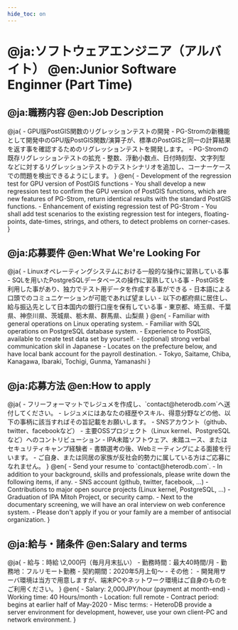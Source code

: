 ```yaml
---
hide_toc: on
---
```


<h1 class="section" id="position_00">
@ja:ソフトウェアエンジニア（アルバイト）
@en:Junior Software Enginner (Part Time)
</h1>

<h2>
@ja:職務内容
@en:Job Description
</h2>
@ja{
- GPU版PostGIS関数のリグレッションテストの開発
    - PG-Stromの新機能として開発中のGPU版PostGIS関数/演算子が、標準のPostGISと同一の計算結果を返す事を確認するためのリグレッションテストを開発します。
- PG-Stromの既存リグレッションテストの拡充
    - 整数、浮動小数点、日付時刻型、文字列型などに対するリグレッションテストのテストシナリオを追加し、コーナーケースでの問題を検出できるようにします。
}
@en{
- Development of the regression test for GPU version of PostGIS functions
    - You shall develop a new regression test to confirm the GPU version of PostGIS functions, which are new features of PG-Strom, return identical results with the standard PostGIS functions.
- Enhancement of existing regression test of PG-Strom
    - You shall add test scenarios to the existing regression test for integers, floating-points, date-times, strings, and others, to detect problems on corner-cases.
}

<h2>
@ja:応募要件
@en:What We're Looking For
</h2>
@ja{
- Linuxオペレーティングシステムにおける一般的な操作に習熟している事
- SQLを用いたPostgreSQLデータベースの操作に習熟している事
- PostGISを利用した事があり、独力でテスト用データを作成する事ができる
- 日本語による口頭でのコミュニケーションが可能であれば望ましい
- 以下の都府県に居住し、給与振込先として日本国内の銀行口座を保有している事
    - 東京都、埼玉県、千葉県、神奈川県、茨城県、栃木県、群馬県、山梨県
}
@en{
- Familiar with general operations on Linux operating system.
- Familiar with SQL operations on PostgreSQL database system.
- Experience to PostGIS, available to create test data set by yourself.
- (optional) strong verbal communication skil in Japanese
- Locates on the prefecture below, and have local bank account for the payroll destination.
    - Tokyo, Saitame, Chiba, Kanagawa, Ibaraki, Tochigi, Gunma, Yamanashi
}
<h2>
@ja:応募方法
@en:How to apply
</h2>
@ja{
- フリーフォーマットでレジュメを作成し、`contact@heterodb.com`へ送付してください。
- レジュメにはあなたの経歴やスキル、得意分野などの他、以下の事柄に該当すればその旨記載をお願いします。
    - SNSアカウント（github、twitter、facebookなど）
    - 主要OSSプロジェクト（Linux kernel、PostgreSQLなど）へのコントリビューション
    - IPA未踏ソフトウェア、未踏ユース、またはセキュリティキャンプ経験者
- 書類選考の後、Webミーティングによる面接を行います。
- ご自身、または同居の家族が反社会的勢力に属している方はご応募になれません。
}
@en{
- Send your resume to `contact@heterodb.com`.
- In addition to your background, skills and professionals, please write down the following items, if any.
    - SNS account (github, twitter, facebook, ...)
    - Contributions to major open source projects (Linux kernel, PostgreSQL, ...)
    - Graduation of IPA Mitoh Project, or security camp.
- Next to the documentary screening, we will have an oral interview on web conference system.
- Please don't apply if you or your family are a member of antisocial organization.
}


<h2>
@ja:給与・諸条件
@en:Salary and terms
</h2>
@ja{
- 給与：時給 \2,000円（毎月月末払い）
- 勤務時間：最大40時間/月
- 勤務地：フルリモート勤務
- 契約期間：2020年5月上旬～
- その他：
    - 開発用サーバ環境は当方で用意しますが、端末PCやネットワーク環境はご自身のものをご利用ください。
}
@en{
- Salary: 2,000JPY/hour (payment at month-end)
- Working time: 40 Hours/month
- Location: full remote
- Contract period: begins at earlier half of May-2020
- Misc terms:
    - HeteroDB provide a server environment for development, however, use your own client-PC and network environment.
}

